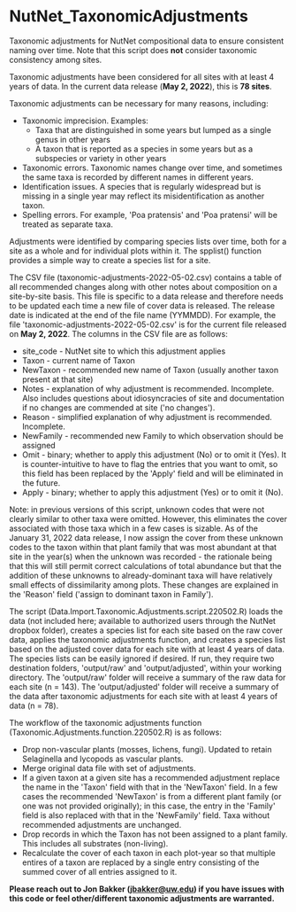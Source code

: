 # NutNet_TaxonomicAdjustments
Taxonomic adjustments for NutNet compositional data to ensure consistent naming over time.  Note that this script does **not** consider taxonomic consistency among sites.

Taxonomic adjustments have been considered for all sites with at least 4 years of data.  In the current data release (**May 2, 2022**), this is **78 sites**.

Taxonomic adjustments can be necessary for many reasons, including:
- Taxonomic imprecision. Examples:
  -  Taxa that are distinguished in some years but lumped as a single genus in other years
  -  A taxon that is reported as a species in some years but as a subspecies or variety in other years
- Taxonomic errors. Taxonomic names change over time, and sometimes the same taxa is recorded by different names in different years. 
- Identification issues. A species that is regularly widespread but is missing in a single year may reflect its misidentification as another taxon.
- Spelling errors. For example, 'Poa pratensis' and 'Poa pratensi' will be treated as separate taxa.

Adjustments were identified by comparing species lists over time, both for a site as a whole and for individual plots within it.  The spplist() function provides a simple way to create a species list for a site.  

The CSV file (taxonomic-adjustments-2022-05-02.csv) contains a table of all recommended changes along with other notes about composition on a site-by-site basis.  This  file is specific to a data release and therefore needs to be updated each time a new file of cover data is released.  The release date is indicated at the end of the file name (YYMMDD).  For example, the file 'taxonomic-adjustments-2022-05-02.csv' is for the current file released on **May 2, 2022**.  The columns in the CSV file are as follows:
- site_code - NutNet site to which this adjustment applies
- Taxon - current name of Taxon
- NewTaxon - recommended new name of Taxon (usually another taxon present at that site)
- Notes - explanation of why adjustment is recommended.  Incomplete.  Also includes questions about idiosyncracies of site and documentation if no changes are commended at site ('no changes').
- Reason - simplified explanation of why adjustment is recommended.  Incomplete.
- NewFamily - recommended new Family to which observation should be assigned
- Omit - binary; whether to apply this adjustment (No) or to omit it (Yes). It is counter-intuitive to have to flag the entries that you want to omit, so this field has been replaced by the 'Apply' field and will be eliminated in the future.
- Apply - binary; whether to apply this adjustment (Yes) or to omit it (No).

Note: in previous versions of this script, unknown codes that were not clearly similar to other taxa were omitted.  However, this eliminates the cover associated with those taxa which in a few cases is sizable.  As of the January 31, 2022 data release, I now assign the cover from these unknown codes to the taxon within that plant family that was most abundant at that site in the year(s) when the unknown was recorded - the rationale being that this will still permit correct calculations of total abundance but that the addition of these unknowns to already-dominant taxa will have relatively small effects of dissimilarity among plots.  These changes are explained in the 'Reason' field ('assign to dominant taxon in Family').

The script (Data.Import.Taxonomic.Adjustments.script.220502.R) loads the data (not included here; available to authorized users through the NutNet dropbox folder), creates a species list for each site based on the raw cover data, applies the taxonomic adjustments function, and creates a species list based on the adjusted cover data for each site with at least 4 years of data.  The species lists can be easily ignored if desired.  If run, they require two destination folders, 'output/raw' and 'output/adjusted', within your working directory.  The 'output/raw' folder will receive a summary of the raw data for each site (n = 143). The 'output/adjusted' folder will receive a summary of the data after taxonomic adjustments for each site with at least 4 years of data (n = 78).

The workflow of the taxonomic adjustments function (Taxonomic.Adjustments.function.220502.R) is as follows:
- Drop non-vascular plants (mosses, lichens, fungi). Updated to retain Selaginella and lycopods as vascular plants.
- Merge original data file with set of adjustments.
- If a given taxon at a given site has a recommended adjustment replace the name in the 'Taxon' field with that in the 'NewTaxon' field.  In a few cases the recommended 'NewTaxon' is from a different plant family (or one was not provided originally); in this case, the entry in the 'Family' field is also replaced with that in the 'NewFamily' field.  Taxa without recommended adjustments are unchanged.
- Drop records in which the Taxon has not been assigned to a plant family.  This includes all substrates (non-living).
- Recalculate the cover of each taxon in each plot-year so that multiple entires of a taxon are replaced by a single entry consisting of the summed cover of all entries assigned to it.

**Please reach out to Jon Bakker (jbakker@uw.edu) if you have issues with this code or feel other/different taxonomic adjustments are warranted.**
